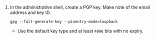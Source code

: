 1. In the administrative shell, create a PGP key. Make note of the email address and key ID.

   ```bash{:copy}
   gpg --full-generate-key --pinentry-mode=loopback
   ```
    
   - Use the default key type and at least `4096` bits with no expiry. 
